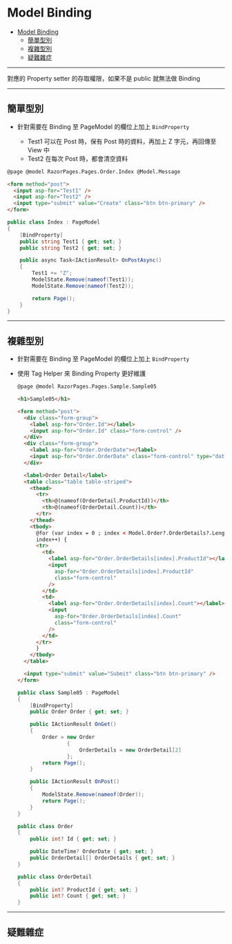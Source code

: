 # Model Binding

- [Model Binding](#model-binding)
  - [簡單型別](#%e7%b0%a1%e5%96%ae%e5%9e%8b%e5%88%a5)
  - [複雜型別](#%e8%a4%87%e9%9b%9c%e5%9e%8b%e5%88%a5)
  - [疑難雜症](#%e7%96%91%e9%9b%a3%e9%9b%9c%e7%97%87)

---

對應的 Property setter 的存取權限，如果不是 public 就無法做 Binding

---

## 簡單型別

- 針對需要在 Binding 至 PageModel 的欄位上加上 `BindProperty`

  - Test1 可以在 Post 時，保有 Post 時的資料，再加上 Z 字元，再回傳至 View 中
  - Test2 在每次 Post 時，都會清空資料

```html
@page @model RazorPages.Pages.Order.Index @Model.Message

<form method="post">
  <input asp-for="Test1" />
  <input asp-for="Test2" />
  <input type="submit" value="Create" class="btn btn-primary" />
</form>
```

```csharp
public class Index : PageModel
{
    [BindProperty]
    public string Test1 { get; set; }
    public string Test2 { get; set; }

    public async Task<IActionResult> OnPostAsync()
    {
        Test1 += "Z";
        ModelState.Remove(nameof(Test1));
        ModelState.Remove(nameof(Test2));

        return Page();
    }
}
```

---

## 複雜型別

- 針對需要在 Binding 至 PageModel 的欄位上加上 `BindProperty`
- 使用 Tag Helper 來 Binding Property 更好維護

  ```html
  @page @model RazorPages.Pages.Sample.Sample05

  <h1>Sample05</h1>

  <form method="post">
    <div class="form-group">
      <label asp-for="Order.Id"></label>
      <input asp-for="Order.Id" class="form-control" />
    </div>
    <div class="form-group">
      <label asp-for="Order.OrderDate"></label>
      <input asp-for="Order.OrderDate" class="form-control" type="date" />
    </div>

    <label>Order Detail</label>
    <table class="table table-striped">
      <thead>
        <tr>
          <th>@(nameof(OrderDetail.ProductId))</th>
          <th>@(nameof(OrderDetail.Count))</th>
        </tr>
      </thead>
      <tbody>
        @for (var index = 0 ; index < Model.Order?.OrderDetails?.Length ;
        index++) {
        <tr>
          <td>
            <label asp-for="Order.OrderDetails[index].ProductId"></label>
            <input
              asp-for="Order.OrderDetails[index].ProductId"
              class="form-control"
            />
          </td>
          <td>
            <label asp-for="Order.OrderDetails[index].Count"></label>
            <input
              asp-for="Order.OrderDetails[index].Count"
              class="form-control"
            />
          </td>
        </tr>
        }
      </tbody>
    </table>

    <input type="submit" value="Submit" class="btn btn-primary" />
  </form>
  ```

  ```csharp
  public class Sample05 : PageModel
  {
      [BindProperty]
      public Order Order { get; set; }

      public IActionResult OnGet()
      {
          Order = new Order
                  {
                      OrderDetails = new OrderDetail[2]
                  };
          return Page();
      }

      public IActionResult OnPost()
      {
          ModelState.Remove(nameof(Order));
          return Page();
      }
  }

  public class Order
  {
      public int? Id { get; set; }

      public DateTime? OrderDate { get; set; }
      public OrderDetail[] OrderDetails { get; set; }
  }

  public class OrderDetail
  {
      public int? ProductId { get; set; }
      public int? Count { get; set; }
  }
  ```

---

## 疑難雜症
